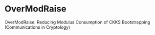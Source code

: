 # OverModRaise
OverModRaise: Reducing Modulus Consumption  of CKKS Bootstrapping (Communications in Cryptology)
